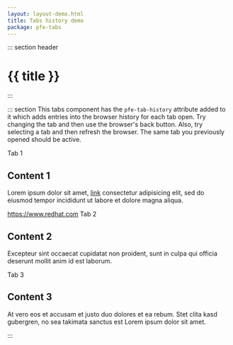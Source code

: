 ```yaml
---
layout: layout-demo.html
title: Tabs history demo
package: pfe-tabs
---
```

<script type="module" src="/elements/{{ package }}/dist/{{ package }}.min.js"></script>
<main>

::: section header
# {{ title }}
:::

::: section
This tabs component has the `pfe-tab-history` attribute added to it which adds entries into the browser history for each tab open. Try changing the tab and then use the browser's back button. Also, try selecting a tab and then refresh the browser. The same tab you previously opened should be active.

<pfe-tabs id="my-tabs" pfe-tab-history>
  <pfe-tab role="heading" slot="tab" id="tab1">Tab 1</pfe-tab>
  <pfe-tab-panel role="region" slot="panel">
    <h2>Content 1</h2>
    <p>Lorem ipsum dolor sit amet, <a href="#">link</a> consectetur adipisicing elit, sed do eiusmod tempor incididunt ut labore et dolore magna aliqua.</p>
    <a href="https://www.redhat.com">https://www.redhat.com</a>
  </pfe-tab-panel>
  <pfe-tab role="heading" slot="tab" id="tab2">Tab 2</pfe-tab>
  <pfe-tab-panel role="region" slot="panel">
    <h2>Content 2</h2>
    <p>Excepteur sint occaecat cupidatat non proident, sunt in culpa qui officia deserunt mollit anim id est laborum.</p>
  </pfe-tab-panel>
  <pfe-tab role="heading" slot="tab" id="tab3">Tab 3</pfe-tab>
  <pfe-tab-panel role="region" slot="panel">
    <h2>Content 3</h2>
    <p>At vero eos et accusam et justo duo dolores et ea rebum. Stet clita kasd gubergren, no sea takimata sanctus est Lorem ipsum dolor sit amet.</p>
  </pfe-tab-panel>
</pfe-tabs>
:::

</main>